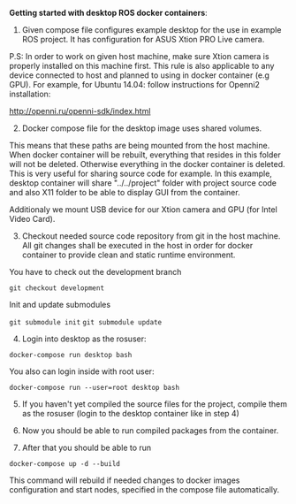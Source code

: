

<b>Getting started with desktop ROS docker containers</b>:


1) Given compose file configures example desktop for the use in example ROS project.
It has configuration for ASUS Xtion PRO Live camera.

P.S: In order to work on given host machine, make sure Xtion camera is properly
installed on this machine first. This rule is also applicable to any device
connected to host and planned to using in docker container (e.g GPU).
For example, for Ubuntu 14.04: follow instructions for Openni2 installation:

<url>http://openni.ru/openni-sdk/index.html</url>

2) Docker compose file for the desktop image uses shared volumes.

This means that these paths are being mounted from the host machine.
When docker container will be rebuilt, everything that resides in this folder
will not be deleted. Otherwise everything in the docker container is deleted.
This is very useful for sharing source code for example. 
In this example, desktop container will share "../../project" folder with project
source code and also X11 folder to be able to display GUI from the container.

Additionaly we mount USB device for our Xtion camera and GPU (for Intel Video 
Card).

3) Checkout needed source code repository from git in the host machine. All 
git changes shall be executed in the host in order for docker container to
provide clean and static runtime environment.

You have to check out the development branch

<code>git checkout development</code>

Init and update submodules

<code>git submodule init</code>
<code>git submodule update</code>


4) Login into desktop as the rosuser:

<code>docker-compose run desktop bash</code>

You also can login inside with root user:

<code>docker-compose run --user=root desktop bash</code>

5) If you haven't yet compiled the source files for the project, compile them as the rosuser (login to the desktop container like in step 4)

6) Now you should be able to run compiled packages from the container.

7) After that you should be able to run

<code>docker-compose up -d --build</code>

This command will rebuild if needed changes to docker images configuration and
start nodes, specified in the compose file automatically.

